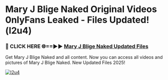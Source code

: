 # Mary J Blige Naked Original Videos 0nlyFans Leaked - Files Updated! (l2u4)

<h3>🔴 CLICK HERE 🌐==►► <a href="https://tinyurl.com/yckcrads" rel="nofollow">Mary J Blige Naked Updated Files</a></h3>

Get Mary J Blige Naked and all content. Now you can access all videos and pictures of Mary J Blige Naked. New Updated Files 2025!

[![l2u4](https://i.imgur.com/hpKpOFt.gif)](https://tinyurl.com/yckcrads)
